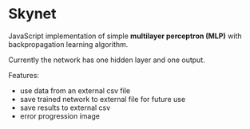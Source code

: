 # Skynet
JavaScript implementation of simple **multilayer perceptron (MLP)** with backpropagation learning algorithm.

Currently the network has one hidden layer and one output.

Features:
- use data from an external csv file
- save trained network to external file for future use
- save results to external csv
- error progression image

